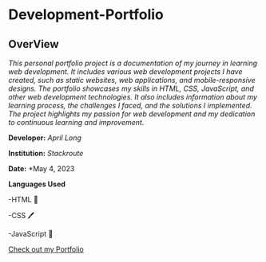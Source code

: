 # Development-Portfolio

## OverView 
*This personal portfolio project is a documentation of my journey in learning web development. It includes various web development projects I have created, such as static websites, web applications, and mobile-responsive designs. The portfolio showcases my skills in HTML, CSS, JavaScript, and other web development technologies. It also includes information about my learning process, the challenges I faced, and the solutions I implemented. The project highlights my passion for web development and my dedication to continuous learning and improvement.*

**Developer:** *April Long* 

**Institution:** *Stackroute*

**Date:** *May 4, 2023

**Languages Used**

-HTML 📒

-CSS 🖊

-JavaScript 🤖

[Check out my Portfolio](https://apven77.github.io/Development-Portfolio/)



